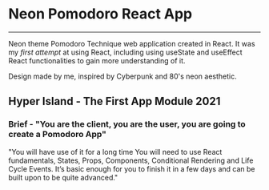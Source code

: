 # Neon Pomodoro React App
______________________________________________

Neon theme Pomodoro Technique web application created in React. 
It was my *first attempt* at using React, including using useState and useEffect React functionalities to gain more understanding of it.

Design made by me, inspired by Cyberpunk and 80's neon aesthetic.


## Hyper Island - The First App Module 2021 

### Brief -  "You are the client, you are the user, you are going to create a Pomodoro App"

"You will have use of it for a long time
You will need to use React fundamentals, States, Props, Components, Conditional Rendering and Life Cycle Events. 
It’s basic enough for you to finish it in a few days and can be built upon to be quite advanced."



